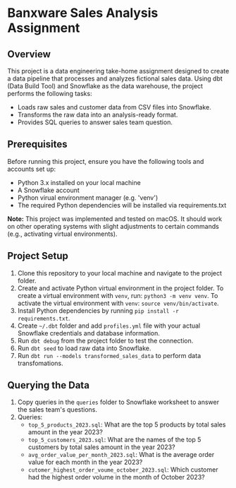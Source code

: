 # Banxware Sales Analysis Assignment

## Overview

This project is a data engineering take-home assignment designed to create a data pipeline that processes and analyzes fictional sales data. Using dbt (Data Build Tool) and Snowflake as the data warehouse, the project performs the following tasks:

- Loads raw sales and customer data from CSV files into Snowflake.
- Transforms the raw data into an analysis-ready format.
- Provides SQL queries to answer sales team question.

## Prerequisites

Before running this project, ensure you have the following tools and accounts set up:

- Python 3.x installed on your local machine
- A Snowflake account
- Python virual environment manager (e.g. 'venv')
- The required Python dependencies will be installed via requirements.txt

**Note:** This project was implemented and tested on macOS. It should work on other operating systems with slight adjustments to certain commands (e.g., activating virtual environments).

## Project Setup

1. Clone this repository to your local machine and navigate to the project folder.
2. Create and activate Python virtual environment in the project folder.
To create a virtual environment with `venv`, run: `python3 -m venv venv`.
To activate the virtual environment with `venv`: `source venv/bin/activate`.
3. Install Python dependencies by running `pip install -r requirements.txt`.
4. Create `~/.dbt` folder and add `profiles.yml` file with your actual Snowflake credentials and database information.
5. Run `dbt debug` from the project folder to test the connection.
6. Run `dbt seed` to load raw data into Snowflake.
7. Run `dbt run --models transformed_sales_data` to perform data transfomations.

## Querying the Data

1. Copy queries in the `queries` folder to Snowflake worksheet to answer the sales team's questions.
2. Queries:
   - `top_5_products_2023.sql`: What are the top 5 products by total sales amount in the year 2023?
   - `top_5_customers_2023.sql`: What are the names of the top 5 customers by total sales amount in the year 2023?
   - `avg_order_value_per_month_2023.sql`: What is the average order value for each month in the year 2023?
   - `cutomer_highest_order_voume_october_2023.sql`: Which customer had the highest order volume in the month of October 2023?
